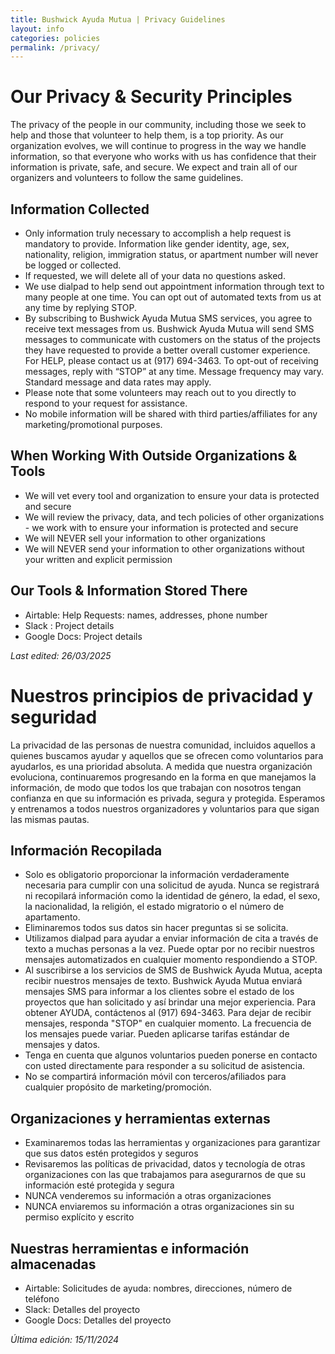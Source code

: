 ```yaml
---
title: Bushwick Ayuda Mutua | Privacy Guidelines
layout: info
categories: policies
permalink: /privacy/
---
```


<div class="eng lang-text active" markdown="1">

# Our Privacy & Security Principles 

The privacy of the people in our community, including those we seek to help and those that volunteer to help them, is a top priority. As our organization evolves, we will continue to progress in the way we handle information, so that everyone who works with us has confidence that their information is private, safe, and secure. We expect and train all of our organizers and volunteers to follow the same guidelines.

## Information Collected

- Only information truly necessary to accomplish a help request is mandatory to provide. Information like gender identity, age, sex, nationality, religion, immigration status, or apartment number will never be logged or collected.
- If requested, we will delete all of your data no questions asked.
- We use dialpad to help send out appointment information through text to many people at one time. You can opt out of automated texts from us at any time by replying STOP. 
- By subscribing to Bushwick Ayuda Mutua SMS services, you agree to receive text messages from us. Bushwick Ayuda Mutua will send SMS messages to communicate with customers on the status of the projects they have requested to provide a better overall customer experience. For HELP, please contact us at (917) 694-3463. To opt-out of receiving messages, reply with “STOP” at any time. Message frequency may vary. Standard message and data rates may apply.
- Please note that some volunteers may reach out to you directly to respond to your request for assistance.
- No mobile information will be shared with third parties/affiliates for any marketing/promotional purposes.

## When Working With Outside Organizations & Tools
- We will vet every tool and organization to ensure your data is protected and secure 
- We will review the privacy, data, and tech policies of other organizations - we work with to ensure your information is protected and secure
- We will NEVER sell your information to other organizations
- We will NEVER send your information to other organizations without your written and explicit permission 

## Our Tools & Information Stored There
- Airtable: Help Requests: names, addresses, phone number
- Slack : Project details
- Google Docs: Project details 

_Last edited: 26/03/2025_

</div>

<div class="span lang-text" markdown="1">

# Nuestros principios de privacidad y seguridad

La privacidad de las personas de nuestra comunidad, incluidos aquellos a quienes buscamos ayudar y aquellos que se ofrecen como voluntarios para ayudarlos, es una prioridad absoluta. A medida que nuestra organización evoluciona, continuaremos progresando en la forma en que manejamos la información, de modo que todos los que trabajan con nosotros tengan confianza en que su información es privada, segura y protegida. Esperamos y entrenamos a todos nuestros organizadores y voluntarios para que sigan las mismas pautas.

## Información Recopilada
- Solo es obligatorio proporcionar la información verdaderamente necesaria para cumplir con una solicitud de ayuda. Nunca se registrará ni recopilará información como la identidad de género, la edad, el sexo, la nacionalidad, la religión, el estado migratorio o el número de apartamento.
- Eliminaremos todos sus datos sin hacer preguntas si se solicita.
- Utilizamos dialpad para ayudar a enviar información de cita a través de texto a muchas personas a la vez. Puede optar por no recibir nuestros mensajes automatizados en cualquier momento respondiendo a STOP.
- Al suscribirse a los servicios de SMS de Bushwick Ayuda Mutua, acepta recibir nuestros mensajes de texto. Bushwick Ayuda Mutua enviará mensajes SMS para informar a los clientes sobre el estado de los proyectos que han solicitado y así brindar una mejor experiencia. Para obtener AYUDA, contáctenos al (917) 694-3463. Para dejar de recibir mensajes, responda "STOP" en cualquier momento. La frecuencia de los mensajes puede variar. Pueden aplicarse tarifas estándar de mensajes y datos.
- Tenga en cuenta que algunos voluntarios pueden ponerse en contacto con usted directamente para responder a su solicitud de asistencia.
- No se compartirá información móvil con terceros/afiliados para cualquier propósito de marketing/promoción.

## Organizaciones y herramientas externas
- Examinaremos todas las herramientas y organizaciones para garantizar que sus datos estén protegidos y seguros
- Revisaremos las políticas de privacidad, datos y tecnología de otras organizaciones con las que trabajamos para asegurarnos de que su información esté protegida y segura
- NUNCA venderemos su información a otras organizaciones
- NUNCA enviaremos su información a otras organizaciones sin su permiso explícito y  escrito

## Nuestras herramientas e información almacenadas
- Airtable: Solicitudes de ayuda: nombres, direcciones, número de teléfono
- Slack: Detalles del proyecto
- Google Docs: Detalles del proyecto

_Última edición: 15/11/2024_

</div>
